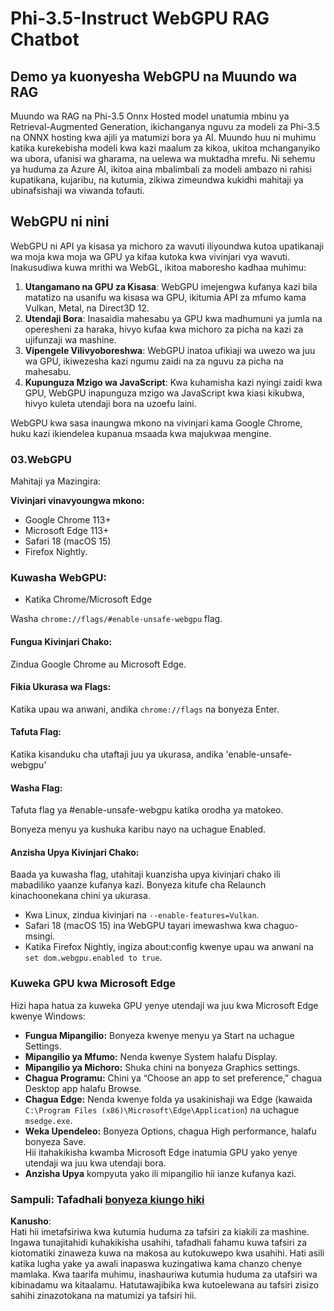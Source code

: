 # Phi-3.5-Instruct WebGPU RAG Chatbot

## Demo ya kuonyesha WebGPU na Muundo wa RAG

Muundo wa RAG na Phi-3.5 Onnx Hosted model unatumia mbinu ya Retrieval-Augmented Generation, ikichanganya nguvu za modeli za Phi-3.5 na ONNX hosting kwa ajili ya matumizi bora ya AI. Muundo huu ni muhimu katika kurekebisha modeli kwa kazi maalum za kikoa, ukitoa mchanganyiko wa ubora, ufanisi wa gharama, na uelewa wa muktadha mrefu. Ni sehemu ya huduma za Azure AI, ikitoa aina mbalimbali za modeli ambazo ni rahisi kupatikana, kujaribu, na kutumia, zikiwa zimeundwa kukidhi mahitaji ya ubinafsishaji wa viwanda tofauti.

## WebGPU ni nini  
WebGPU ni API ya kisasa ya michoro za wavuti iliyoundwa kutoa upatikanaji wa moja kwa moja wa GPU ya kifaa kutoka kwa vivinjari vya wavuti. Inakusudiwa kuwa mrithi wa WebGL, ikitoa maboresho kadhaa muhimu:

1. **Utangamano na GPU za Kisasa**: WebGPU imejengwa kufanya kazi bila matatizo na usanifu wa kisasa wa GPU, ikitumia API za mfumo kama Vulkan, Metal, na Direct3D 12.
2. **Utendaji Bora**: Inasaidia mahesabu ya GPU kwa madhumuni ya jumla na operesheni za haraka, hivyo kufaa kwa michoro za picha na kazi za ujifunzaji wa mashine.
3. **Vipengele Vilivyoboreshwa**: WebGPU inatoa ufikiaji wa uwezo wa juu wa GPU, ikiwezesha kazi ngumu zaidi na za nguvu za picha na mahesabu.
4. **Kupunguza Mzigo wa JavaScript**: Kwa kuhamisha kazi nyingi zaidi kwa GPU, WebGPU inapunguza mzigo wa JavaScript kwa kiasi kikubwa, hivyo kuleta utendaji bora na uzoefu laini.

WebGPU kwa sasa inaungwa mkono na vivinjari kama Google Chrome, huku kazi ikiendelea kupanua msaada kwa majukwaa mengine.

### 03.WebGPU
Mahitaji ya Mazingira:

**Vivinjari vinavyoungwa mkono:**  
- Google Chrome 113+  
- Microsoft Edge 113+  
- Safari 18 (macOS 15)  
- Firefox Nightly.  

### Kuwasha WebGPU:

- Katika Chrome/Microsoft Edge  

Washa `chrome://flags/#enable-unsafe-webgpu` flag.

#### Fungua Kivinjari Chako:  
Zindua Google Chrome au Microsoft Edge.

#### Fikia Ukurasa wa Flags:  
Katika upau wa anwani, andika `chrome://flags` na bonyeza Enter.

#### Tafuta Flag:  
Katika kisanduku cha utaftaji juu ya ukurasa, andika 'enable-unsafe-webgpu'

#### Washa Flag:  
Tafuta flag ya #enable-unsafe-webgpu katika orodha ya matokeo.

Bonyeza menyu ya kushuka karibu nayo na uchague Enabled.

#### Anzisha Upya Kivinjari Chako:

Baada ya kuwasha flag, utahitaji kuanzisha upya kivinjari chako ili mabadiliko yaanze kufanya kazi. Bonyeza kitufe cha Relaunch kinachoonekana chini ya ukurasa.

- Kwa Linux, zindua kivinjari na `--enable-features=Vulkan`.  
- Safari 18 (macOS 15) ina WebGPU tayari imewashwa kwa chaguo-msingi.  
- Katika Firefox Nightly, ingiza about:config kwenye upau wa anwani na `set dom.webgpu.enabled to true`.  

### Kuweka GPU kwa Microsoft Edge  

Hizi hapa hatua za kuweka GPU yenye utendaji wa juu kwa Microsoft Edge kwenye Windows:

- **Fungua Mipangilio:** Bonyeza kwenye menyu ya Start na uchague Settings.  
- **Mipangilio ya Mfumo:** Nenda kwenye System halafu Display.  
- **Mipangilio ya Michoro:** Shuka chini na bonyeza Graphics settings.  
- **Chagua Programu:** Chini ya “Choose an app to set preference,” chagua Desktop app halafu Browse.  
- **Chagua Edge:** Nenda kwenye folda ya usakinishaji wa Edge (kawaida `C:\Program Files (x86)\Microsoft\Edge\Application`) na uchague `msedge.exe`.  
- **Weka Upendeleo:** Bonyeza Options, chagua High performance, halafu bonyeza Save.  
Hii itahakikisha kwamba Microsoft Edge inatumia GPU yako yenye utendaji wa juu kwa utendaji bora.  
- **Anzisha Upya** kompyuta yako ili mipangilio hii ianze kufanya kazi.  

### Sampuli: Tafadhali [bonyeza kiungo hiki](https://github.com/microsoft/aitour-exploring-cutting-edge-models/tree/main/src/02.ONNXRuntime/01.WebGPUChatRAG)

**Kanusho**:  
Hati hii imetafsiriwa kwa kutumia huduma za tafsiri za kiakili za mashine. Ingawa tunajitahidi kuhakikisha usahihi, tafadhali fahamu kuwa tafsiri za kiotomatiki zinaweza kuwa na makosa au kutokuwepo kwa usahihi. Hati asili katika lugha yake ya awali inapaswa kuzingatiwa kama chanzo chenye mamlaka. Kwa taarifa muhimu, inashauriwa kutumia huduma za utafsiri wa kibinadamu wa kitaalamu. Hatutawajibika kwa kutoelewana au tafsiri zisizo sahihi zinazotokana na matumizi ya tafsiri hii.